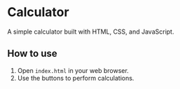 
# Calculator

A simple calculator built with HTML, CSS, and JavaScript.

## How to use

1. Open `index.html` in your web browser.
2. Use the buttons to perform calculations.
